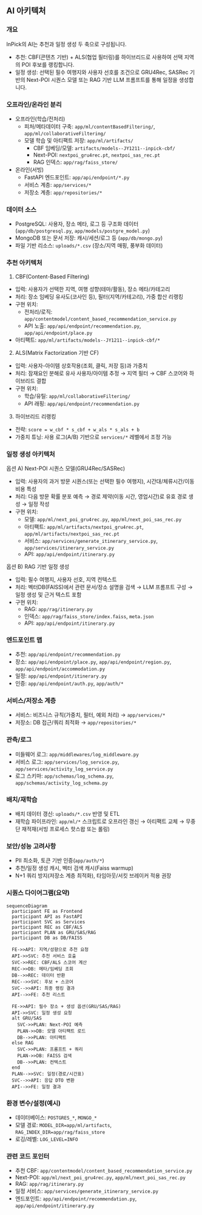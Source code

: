## AI 아키텍처

### 개요

InPick의 AI는 추천과 일정 생성 두 축으로 구성됩니다.

- 추천: CBF(콘텐츠 기반) + ALS(협업 필터링)를 하이브리드로 사용하여 선택 지역의 POI 후보를 랭킹합니다.
- 일정 생성: 선택된 필수 여행지와 사용자 선호를 조건으로 GRU4Rec, SASRec 기반의 Next-POI 시퀀스 모델 또는 RAG 기반 LLM 프롬프트를 통해 일정을 생성합니다.

### 오프라인/온라인 분리

- 오프라인(학습/전처리)
  - 피처/메타데이터 구축: `app/ml/contentBasedFiltering/`, `app/ml/collaborativeFiltering/`
  - 모델 학습 및 아티팩트 저장: `app/ml/artifacts/`
    - CBF 임베딩/모델: `artifacts/models--JY1211--inpick-cbf/`
    - Next-POI: `nextpoi_gru4rec.pt`, `nextpoi_sas_rec.pt`
    - RAG 인덱스: `app/rag/faiss_store/`
- 온라인(서빙)
  - FastAPI 엔드포인트: `app/api/endpoint/*.py`
  - 서비스 계층: `app/services/*`
  - 저장소 계층: `app/repositories/*`

### 데이터 소스

- PostgreSQL: 사용자, 장소 메타, 로그 등 구조화 데이터 (`app/db/postgresql.py`, `app/models/postgre_model.py`)
- MongoDB 또는 문서 저장: 캐시/세션/로그 등 (`app/db/mongo.py`)
- 파일 기반 리소스: `uploads/*.csv` (장소/지역 매핑, 풍부화 데이터)

### 추천 아키텍처

1. CBF(Content-Based Filtering)

- 입력: 사용자가 선택한 지역, 여행 성향(테마/활동), 장소 메타/카테고리
- 처리: 장소 임베딩 유사도(코사인 등), 필터(지역/카테고리), 가중 합산 리랭킹
- 구현 위치:
  - 전처리/로직: `app/contentmodel/content_based_recommendation_service.py`
  - API 노출: `app/api/endpoint/recommendation.py`, `app/api/endpoint/place.py`
- 아티팩트: `app/ml/artifacts/models--JY1211--inpick-cbf/*`

2. ALS(Matrix Factorization 기반 CF)

- 입력: 사용자-아이템 상호작용(조회, 클릭, 저장 등)과 가중치
- 처리: 잠재요인 분해로 유사 사용자/아이템 추정 → 지역 필터 → CBF 스코어와 하이브리드 결합
- 구현 위치:
  - 학습/유틸: `app/ml/collaborativeFiltering/`
  - API 래핑: `app/api/endpoint/recommendation.py`

3. 하이브리드 리랭킹

- 전략: `score = w_cbf * s_cbf + w_als * s_als + b`
- 가중치 튜닝: 사용 로그(A/B) 기반으로 `services/*` 레벨에서 조정 가능

### 일정 생성 아키텍처

옵션 A) Next-POI 시퀀스 모델(GRU4Rec/SASRec)

- 입력: 사용자의 과거 방문 시퀀스(또는 선택한 필수 여행지), 시간대/체류시간/이동비용 특성
- 처리: 다음 방문 확률 분포 예측 → 경로 제약(이동 시간, 영업시간)로 유효 경로 생성 → 일정 작성
- 구현 위치:
  - 모델: `app/ml/next_poi_gru4rec.py`, `app/ml/next_poi_sas_rec.py`
  - 아티팩트: `app/ml/artifacts/nextpoi_gru4rec.pt`, `app/ml/artifacts/nextpoi_sas_rec.pt`
  - 서비스: `app/services/generate_itinerary_service.py`, `app/services/itinerary_service.py`
  - API: `app/api/endpoint/itinerary.py`

옵션 B) RAG 기반 일정 생성

- 입력: 필수 여행지, 사용자 선호, 지역 컨텍스트
- 처리: 벡터DB(FAISS)에서 관련 문서/장소 설명을 검색 → LLM 프롬프트 구성 → 일정 생성 및 근거 텍스트 포함
- 구현 위치:
  - RAG: `app/rag/itinerary.py`
  - 인덱스: `app/rag/faiss_store/index.faiss`, `meta.json`
  - API: `app/api/endpoint/itinerary.py`

### 엔드포인트 맵

- 추천: `app/api/endpoint/recommendation.py`
- 장소: `app/api/endpoint/place.py`, `app/api/endpoint/region.py`, `app/api/endpoint/accommodation.py`
- 일정: `app/api/endpoint/itinerary.py`
- 인증: `app/api/endpoint/auth.py`, `app/auth/*`

### 서비스/저장소 계층

- 서비스: 비즈니스 규칙(가중치, 필터, 예외 처리) → `app/services/*`
- 저장소: DB 접근/쿼리 최적화 → `app/repositories/*`

### 관측/로그

- 미들웨어 로그: `app/middlewares/log_middleware.py`
- 서비스 로그: `app/services/log_service.py`, `app/services/activity_log_service.py`
- 로그 스키마: `app/schemas/log_schema.py`, `app/schemas/activity_log_schema.py`

### 배치/재학습

- 배치 데이터 갱신: `uploads/*.csv` 반영 및 ETL
- 재학습 파이프라인: `app/ml/*` 스크립트로 오프라인 갱신 → 아티팩트 교체 → 무중단 재적재(서빙 프로세스 핫스왑 또는 롤링)

### 보안/성능 고려사항

- PII 최소화, 토큰 기반 인증(`app/auth/*`)
- 추천/일정 생성 캐시, 벡터 검색 캐시(Faiss warmup)
- N+1 쿼리 방지(저장소 계층 최적화), 타임아웃/서킷 브레이커 적용 권장

### 시퀀스 다이어그램(요약)

```mermaid
sequenceDiagram
  participant FE as Frontend
  participant API as FastAPI
  participant SVC as Services
  participant REC as CBF/ALS
  participant PLAN as GRU/SAS/RAG
  participant DB as DB/FAISS

  FE->>API: 지역/성향으로 추천 요청
  API->>SVC: 추천 서비스 호출
  SVC->>REC: CBF/ALS 스코어 계산
  REC->>DB: 메타/임베딩 조회
  DB-->>REC: 데이터 반환
  REC-->>SVC: 후보 + 스코어
  SVC-->>API: 최종 랭킹 결과
  API-->>FE: 추천 리스트

  FE->>API: 필수 장소 + 생성 옵션(GRU/SAS/RAG)
  API->>SVC: 일정 생성 요청
  alt GRU/SAS
    SVC->>PLAN: Next-POI 예측
    PLAN->>DB: 모델 아티팩트 로드
    DB-->>PLAN: 아티팩트
  else RAG
    SVC->>PLAN: 프롬프트 + 쿼리
    PLAN->>DB: FAISS 검색
    DB-->>PLAN: 컨텍스트
  end
  PLAN-->>SVC: 일정(경로/시간표)
  SVC-->>API: 응답 DTO 변환
  API-->>FE: 일정 결과
```

### 환경 변수/설정(예시)

- 데이터베이스: `POSTGRES_*`, `MONGO_*`
- 모델 경로: `MODEL_DIR=app/ml/artifacts`, `RAG_INDEX_DIR=app/rag/faiss_store`
- 로깅/레벨: `LOG_LEVEL=INFO`

### 관련 코드 포인터

- 추천 CBF: `app/contentmodel/content_based_recommendation_service.py`
- Next-POI: `app/ml/next_poi_gru4rec.py`, `app/ml/next_poi_sas_rec.py`
- RAG: `app/rag/itinerary.py`
- 일정 서비스: `app/services/generate_itinerary_service.py`
- 엔드포인트: `app/api/endpoint/recommendation.py`, `app/api/endpoint/itinerary.py`
